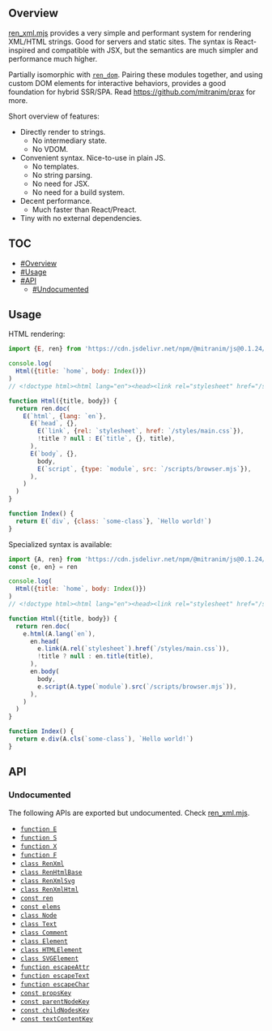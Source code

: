 ## Overview

[ren_xml.mjs](../ren_xml.mjs) provides a very simple and performant system for rendering XML/HTML strings. Good for servers and static sites. The syntax is React-inspired and compatible with JSX, but the semantics are much simpler and performance much higher.

Partially isomorphic with [`ren_dom`](ren_dom_readme.md). Pairing these modules together, and using custom DOM elements for interactive behaviors, provides a good foundation for hybrid SSR/SPA. Read https://github.com/mitranim/prax for more.

Short overview of features:

  * Directly render to strings.
    * No intermediary state.
    * No VDOM.
  * Convenient syntax. Nice-to-use in plain JS.
    * No templates.
    * No string parsing.
    * No need for JSX.
    * No need for a build system.
  * Decent performance.
    * Much faster than React/Preact.
  * Tiny with no external dependencies.

## TOC

* [#Overview](#overview)
* [#Usage](#usage)
* [#API](#api)
  * [#Undocumented](#undocumented)

## Usage

HTML rendering:

```js
import {E, ren} from 'https://cdn.jsdelivr.net/npm/@mitranim/js@0.1.24/ren_xml.mjs'

console.log(
  Html({title: `home`, body: Index()})
)
// <!doctype html><html lang="en"><head><link rel="stylesheet" href="/styles/main.css"><title>home</title></head><body><div class="some-class">Hello world!</div><script type="module" src="/scripts/browser.mjs"></script></body></html>

function Html({title, body}) {
  return ren.doc(
    E(`html`, {lang: `en`},
      E(`head`, {},
        E(`link`, {rel: `stylesheet`, href: `/styles/main.css`}),
        !title ? null : E(`title`, {}, title),
      ),
      E(`body`, {},
        body,
        E(`script`, {type: `module`, src: `/scripts/browser.mjs`}),
      ),
    )
  )
}

function Index() {
  return E(`div`, {class: `some-class`}, `Hello world!`)
}
```

Specialized syntax is available:

```js
import {A, ren} from 'https://cdn.jsdelivr.net/npm/@mitranim/js@0.1.24/ren_xml.mjs'
const {e, en} = ren

console.log(
  Html({title: `home`, body: Index()})
)
// <!doctype html><html lang="en"><head><link rel="stylesheet" href="/styles/main.css"><title>home</title></head><body><div class="some-class">Hello world!</div><script type="module" src="/scripts/browser.mjs"></script></body></html>

function Html({title, body}) {
  return ren.doc(
    e.html(A.lang(`en`),
      en.head(
        e.link(A.rel(`stylesheet`).href(`/styles/main.css`)),
        !title ? null : en.title(title),
      ),
      en.body(
        body,
        e.script(A.type(`module`).src(`/scripts/browser.mjs`)),
      ),
    )
  )
}

function Index() {
  return e.div(A.cls(`some-class`), `Hello world!`)
}
```

## API

### Undocumented

The following APIs are exported but undocumented. Check [ren_xml.mjs](../ren_xml.mjs).

  * [`function E`](../ren_xml.mjs#L6)
  * [`function S`](../ren_xml.mjs#L7)
  * [`function X`](../ren_xml.mjs#L8)
  * [`function F`](../ren_xml.mjs#L9)
  * [`class RenXml`](../ren_xml.mjs#L19)
  * [`class RenHtmlBase`](../ren_xml.mjs#L81)
  * [`class RenXmlSvg`](../ren_xml.mjs#L149)
  * [`class RenXmlHtml`](../ren_xml.mjs#L162)
  * [`const ren`](../ren_xml.mjs#L174)
  * [`const elems`](../ren_xml.mjs#L176)
  * [`class Node`](../ren_xml.mjs#L198)
  * [`class Text`](../ren_xml.mjs#L211)
  * [`class Comment`](../ren_xml.mjs#L216)
  * [`class Element`](../ren_xml.mjs#L221)
  * [`class HTMLElement`](../ren_xml.mjs#L257)
  * [`class SVGElement`](../ren_xml.mjs#L261)
  * [`function escapeAttr`](../ren_xml.mjs#L279)
  * [`function escapeText`](../ren_xml.mjs#L292)
  * [`function escapeChar`](../ren_xml.mjs#L299)
  * [`const propsKey`](../ren_xml.mjs#L308)
  * [`const parentNodeKey`](../ren_xml.mjs#L309)
  * [`const childNodesKey`](../ren_xml.mjs#L310)
  * [`const textContentKey`](../ren_xml.mjs#L311)
